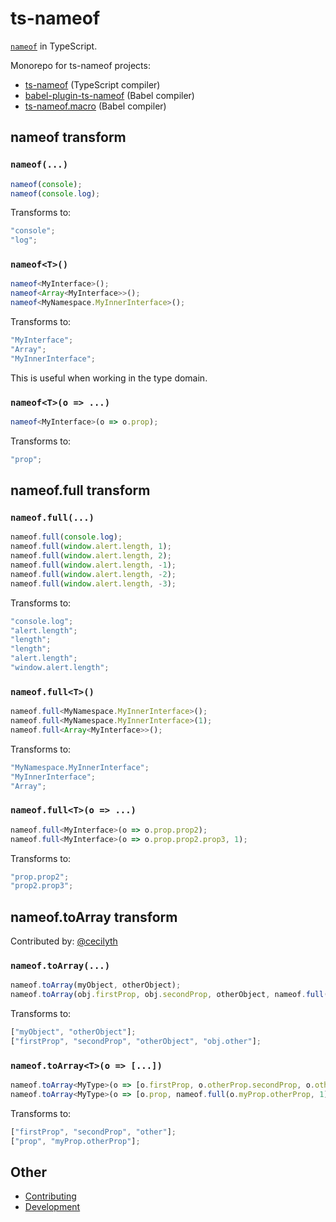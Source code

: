 ts-nameof
==========

[`nameof`](https://docs.microsoft.com/en-us/dotnet/csharp/language-reference/keywords/nameof) in TypeScript.

Monorepo for ts-nameof projects:

* [ts-nameof](packages/ts-nameof) (TypeScript compiler)
* [babel-plugin-ts-nameof](packages/babel-plugin-ts-nameof) (Babel compiler)
* [ts-nameof.macro](packages/ts-nameof.macro) (Babel compiler)

## nameof transform

### `nameof(...)`

```ts
nameof(console);
nameof(console.log);
```

Transforms to:

```ts
"console";
"log";
```

### `nameof<T>()`

```ts
nameof<MyInterface>();
nameof<Array<MyInterface>>();
nameof<MyNamespace.MyInnerInterface>();
```

Transforms to:

```ts
"MyInterface";
"Array";
"MyInnerInterface";
```

This is useful when working in the type domain.

### `nameof<T>(o => ...)`

```ts
nameof<MyInterface>(o => o.prop);
```

Transforms to:

```ts
"prop";
```

## nameof.full transform

### `nameof.full(...)`

```ts
nameof.full(console.log);
nameof.full(window.alert.length, 1);
nameof.full(window.alert.length, 2);
nameof.full(window.alert.length, -1);
nameof.full(window.alert.length, -2);
nameof.full(window.alert.length, -3);
```

Transforms to:

```ts
"console.log";
"alert.length";
"length";
"length";
"alert.length";
"window.alert.length";
```

### `nameof.full<T>()`

```ts
nameof.full<MyNamespace.MyInnerInterface>();
nameof.full<MyNamespace.MyInnerInterface>(1);
nameof.full<Array<MyInterface>>();
```

Transforms to:

```ts
"MyNamespace.MyInnerInterface";
"MyInnerInterface";
"Array";
```

### `nameof.full<T>(o => ...)`

```ts
nameof.full<MyInterface>(o => o.prop.prop2);
nameof.full<MyInterface>(o => o.prop.prop2.prop3, 1);
```

Transforms to:

```ts
"prop.prop2";
"prop2.prop3";
```

## nameof.toArray transform

Contributed by: [@cecilyth](https://github.com/cecilyth)

### `nameof.toArray(...)`

```ts
nameof.toArray(myObject, otherObject);
nameof.toArray(obj.firstProp, obj.secondProp, otherObject, nameof.full(obj.other));
```

Transforms to:

```ts
["myObject", "otherObject"];
["firstProp", "secondProp", "otherObject", "obj.other"];
```

### `nameof.toArray<T>(o => [...])`

```ts
nameof.toArray<MyType>(o => [o.firstProp, o.otherProp.secondProp, o.other]);
nameof.toArray<MyType>(o => [o.prop, nameof.full(o.myProp.otherProp, 1)]);
```

Transforms to:

```ts
["firstProp", "secondProp", "other"];
["prop", "myProp.otherProp"];
```

## Other

* [Contributing](CONTRIBUTING.md)
* [Development](DEVELOPMENT.md)

